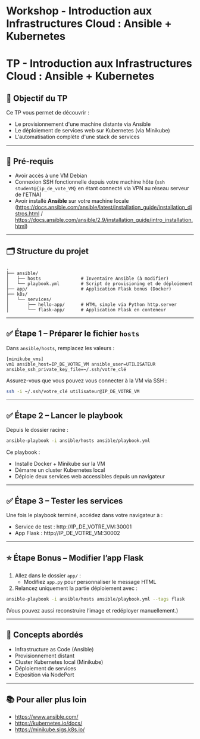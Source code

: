 # Workshop - Introduction aux Infrastructures Cloud : Ansible + Kubernetes


# TP - Introduction aux Infrastructures Cloud : Ansible + Kubernetes

## 🎯 Objectif du TP

Ce TP vous permet de découvrir :
- Le provisionnement d'une machine distante via Ansible
- Le déploiement de services web sur Kubernetes (via Minikube)
- L'automatisation complète d'une stack de services

---

## 🧰 Pré-requis

- Avoir accès à une VM Debian
- Connexion SSH fonctionnelle depuis votre machine hôte (`ssh student@{ip_de_vote_VM}` en étant connecté via VPN au réseau serveur de l'ETNA)
- Avoir installé **Ansible** sur votre machine locale (https://docs.ansible.com/ansible/latest/installation_guide/installation_distros.html / https://docs.ansible.com/ansible/2.9/installation_guide/intro_installation.html)

---

## 🗂️ Structure du projet

```
.
├── ansible/
│   ├── hosts               # Inventaire Ansible (à modifier)
│   └── playbook.yml        # Script de provisioning et de déploiement
├── app/                    # Application Flask bonus (Docker)
├── k8s/
│   └── services/
│       ├── hello-app/      # HTML simple via Python http.server
│       └── flask-app/      # Application Flask en conteneur
```

---

## ✅ Étape 1 – Préparer le fichier `hosts`

Dans `ansible/hosts`, remplacez les valeurs :

```
[minikube_vms]
vm1 ansible_host=IP_DE_VOTRE_VM ansible_user=UTILISATEUR ansible_ssh_private_key_file=~/.ssh/votre_clé
```

Assurez-vous que vous pouvez vous connecter à la VM via SSH :
```bash
ssh -i ~/.ssh/votre_clé utilisateur@IP_DE_VOTRE_VM
```

---

## ✅ Étape 2 – Lancer le playbook

Depuis le dossier racine :

```bash
ansible-playbook -i ansible/hosts ansible/playbook.yml
```

Ce playbook :
- Installe Docker + Minikube sur la VM
- Démarre un cluster Kubernetes local
- Déploie deux services web accessibles depuis un navigateur

---

## ✅ Étape 3 – Tester les services

Une fois le playbook terminé, accédez dans votre navigateur à :

- Service de test : http://IP_DE_VOTRE_VM:30001
- App Flask : http://IP_DE_VOTRE_VM:30002

---

## ⭐ Étape Bonus – Modifier l’app Flask

1. Allez dans le dossier `app/` :
   - Modifiez `app.py` pour personnaliser le message HTML
2. Relancez uniquement la partie déploiement avec :

```bash
ansible-playbook -i ansible/hosts ansible/playbook.yml --tags flask
```

(Vous pouvez aussi reconstruire l’image et redéployer manuellement.)

---

## 🧠 Concepts abordés

- Infrastructure as Code (Ansible)
- Provisionnement distant
- Cluster Kubernetes local (Minikube)
- Déploiement de services
- Exposition via NodePort

---

## 📚 Pour aller plus loin

- https://www.ansible.com/
- https://kubernetes.io/docs/
- https://minikube.sigs.k8s.io/

